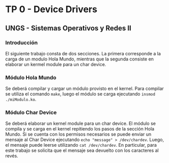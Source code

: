 # TP 0 - Device Drivers
## UNGS - Sistemas Operativos y Redes II

### Introducción
El siguiente trabajo consta de dos secciones. La primera corresponde a la carga de un modulo Hola Mundo, mientras que la segunda consiste en elaborar un kermel module para un char device.

### Módulo Hola Mundo
Se deberá compilar y cargar un módulo provisto en el kernel.
Para compilar se utiliza el comando `make`, luego el módulo se carga ejecutando `insmod ./miModulo.ko`.

### Módulo Char Device
Se deberá elaborar un kernel module para un char device.
El módulo se compila y se carga en el kernel repitiendo los pasos de la sección Hola Mundo.
Si se cuenta con los permisos necesarios se puede enviar un mensaje al Char Device ejecutando `echo "message" > /dev/chardev`.
Luego, el mensaje puede leerse utilizando `cat /dev/chardev`. En particular, para este trabajo se solicita que el mensaje sea devuelto con los caracteres al revés.
